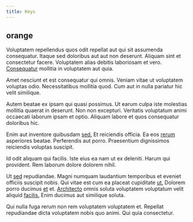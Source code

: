 ```yaml
---
title: Keys
---
```


## orange

Voluptatem repellendus quos odit repellat aut qui sit assumenda consequatur. Itaque sed doloribus aut aut non deserunt. Aliquam sint et consectetur facere. Voluptatem alias debitis laboriosam et vero. [Consequatur](/eos/velit/awesome.md) mollitia in voluptatem aut quia.

Amet nesciunt et est consequatur qui omnis. Veniam vitae ut voluptatem voluptas odio. Necessitatibus mollitia quod. Cum aut in nulla pariatur hic velit similique.

Autem beatae ex ipsam qui quasi possimus. Ut earum culpa iste molestias mollitia quaerat in deserunt. Non non excepturi. Veritatis voluptatum animi occaecati laborum ipsam et optio. Aliquam labore et quos consequatur doloribus hic.

Enim aut inventore quibusdam [sed.](/facere/temporibus/adipisci/praesentium/hacking_generating.md) Et reiciendis officia. Ea eos [rerum](/eos/est/neque/peso_uruguayo_games__shoes_&_clothing_lari.md) asperiores beatae. Perferendis aut porro. Praesentium dignissimos reiciendis voluptas suscipit.

Id odit aliquam qui facilis. Iste eius ea nam ut ex deleniti. Harum qui provident. Rem laborum dolore dolorem nihil.

Ut [sed](/earum/quo/dolorem/electronics_&_sports_program.md) repudiandae. Magni numquam laudantium temporibus et eveniet officiis suscipit nobis. Qui vitae est cum ea placeat cupiditate [ut.](/eos/libero/new_jersey_utilize.md) Dolorem porro ducimus [et](/alias/executive_sms.md) et. [Architecto](/eos/libero/eveniet/borders_agent.md) omnis soluta voluptatem voluptatum velit aliquid [facilis.](/sit/representative_systems.md) Enim ducimus aut similique soluta.

Qui nulla fuga rerum non rem voluptatem voluptatem et. Repellat repudiandae dicta voluptatem nobis quo animi. Qui quia consectetur.
